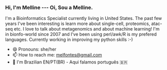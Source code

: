 ### Hi, I'm Melline --- Oi, Sou a Melline.

I'm a Bioinformatics Specialist currently living in United States. The past few years I've been interesting is learn more about single-cell, proteomics, atac-seq etc. I love to talk about metagenomics and about machine learning! I'm in bionfo-world since 2007 and I've been using perl/awk/R is my prefered languages. Currently working in improving my python skills :-) 

- 😄 Pronouns: she/her
- 📫 How to reach me: melfontes@gmail.com
- 💬 I'm Brazilian EN/PT(BR)  - Aqui falamos português 🇧🇷 

<!--
**melline-fontes/melline-fontes** is a ✨ _special_ ✨ repository because its `README.md` (this file) appears on your GitHub profile.


- 🔭 I’m currently working on ...  improving my skills!
- 🌱 I’m currently learning ... how to use github! hahaha
- 👯 I’m looking to collaborate on ... single cell
- 🤔 I’m looking for help with ... python programming
- 💬 Ask me about ... metagenomics
- 📫 How to reach me: melfontes@gmail.com
- 😄 Pronouns: she/her
- ⚡ Fun fact: I'm Brazilian 
-->
